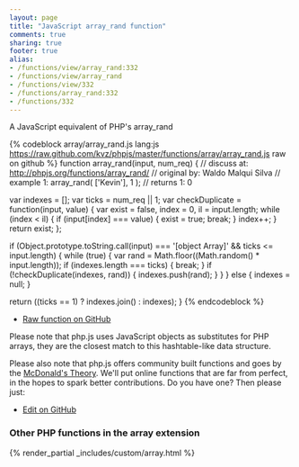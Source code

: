 ```yaml
---
layout: page
title: "JavaScript array_rand function"
comments: true
sharing: true
footer: true
alias:
- /functions/view/array_rand:332
- /functions/view/array_rand
- /functions/view/332
- /functions/array_rand:332
- /functions/332
---
```

<!-- Generated by Rakefile:build -->
A JavaScript equivalent of PHP's array_rand

{% codeblock array/array_rand.js lang:js https://raw.github.com/kvz/phpjs/master/functions/array/array_rand.js raw on github %}
function array_rand(input, num_req) {
  //  discuss at: http://phpjs.org/functions/array_rand/
  // original by: Waldo Malqui Silva
  //   example 1: array_rand( ['Kevin'], 1 );
  //   returns 1: 0

  var indexes = [];
  var ticks = num_req || 1;
  var checkDuplicate = function(input, value) {
    var exist = false,
      index = 0,
      il = input.length;
    while (index < il) {
      if (input[index] === value) {
        exist = true;
        break;
      }
      index++;
    }
    return exist;
  };

  if (Object.prototype.toString.call(input) === '[object Array]' && ticks <= input.length) {
    while (true) {
      var rand = Math.floor((Math.random() * input.length));
      if (indexes.length === ticks) {
        break;
      }
      if (!checkDuplicate(indexes, rand)) {
        indexes.push(rand);
      }
    }
  } else {
    indexes = null;
  }

  return ((ticks == 1) ? indexes.join() : indexes);
}
{% endcodeblock %}

 - [Raw function on GitHub](https://github.com/kvz/phpjs/blob/master/functions/array/array_rand.js)

Please note that php.js uses JavaScript objects as substitutes for PHP arrays, they are 
the closest match to this hashtable-like data structure. 

Please also note that php.js offers community built functions and goes by the 
[McDonald's Theory](https://medium.com/what-i-learned-building/9216e1c9da7d). We'll put online 
functions that are far from perfect, in the hopes to spark better contributions. 
Do you have one? Then please just: 

 - [Edit on GitHub](https://github.com/kvz/phpjs/edit/master/functions/array/array_rand.js)


### Other PHP functions in the array extension
{% render_partial _includes/custom/array.html %}
